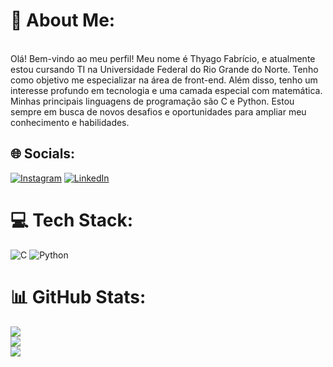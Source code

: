 # 💫 About Me:
<br>Olá! Bem-vindo ao meu perfil! Meu nome é Thyago Fabrício, e atualmente estou cursando TI na Universidade Federal do Rio Grande do Norte. Tenho como objetivo me especializar na área de front-end. Além disso, tenho um interesse profundo em tecnologia e uma camada especial com matemática. Minhas principais linguagens de programação são C e Python. Estou sempre em busca de novos desafios e oportunidades para ampliar meu conhecimento e habilidades.


## 🌐 Socials:
[![Instagram](https://img.shields.io/badge/Instagram-%23E4405F.svg?logo=Instagram&logoColor=white)](https://instagram.com/https://www.instagram.com/thyagofabr/) [![LinkedIn](https://img.shields.io/badge/LinkedIn-%230077B5.svg?logo=linkedin&logoColor=white)](https://linkedin.com/in/https://www.linkedin.com/in/thyago-fabricio-987503230/) 

# 💻 Tech Stack:
![C](https://img.shields.io/badge/c-%2300599C.svg?style=flat&logo=c&logoColor=white) ![Python](https://img.shields.io/badge/python-3670A0?style=flat&logo=python&logoColor=ffdd54)
# 📊 GitHub Stats:
![](https://github-readme-stats.vercel.app/api?username=Thyagofab&theme=radical&hide_border=false&include_all_commits=false&count_private=false)<br/>
![](https://github-readme-streak-stats.herokuapp.com/?user=Thyagofab&theme=radical&hide_border=false)<br/>
![](https://github-readme-stats.vercel.app/api/top-langs/?username=Thyagofab&theme=radical&hide_border=false&include_all_commits=false&count_private=false&layout=compact)

<!-- Proudly created with GPRM ( https://gprm.itsvg.in ) -->
